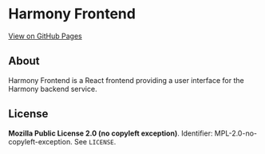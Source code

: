 # Harmony Frontend

[View on GitHub Pages](https://hime-sound-labs.github.io/Harmony.Web.React/)

## About

Harmony Frontend is a React frontend providing a user interface for the Harmony backend service.

## License

**Mozilla Public License 2.0 (no copyleft exception)**. Identifier: MPL-2.0-no-copyleft-exception. See `LICENSE`.